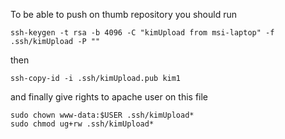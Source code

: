 To be able to push on thumb repository you should run

```
ssh-keygen -t rsa -b 4096 -C "kimUpload from msi-laptop" -f .ssh/kimUpload -P ""
```

then

```
ssh-copy-id -i .ssh/kimUpload.pub kim1
```

and finally give rights to apache user on this file

```
sudo chown www-data:$USER .ssh/kimUpload*
sudo chmod ug+rw .ssh/kimUpload*
```
